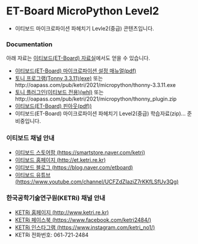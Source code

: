 # ET-Board MicroPython Level2

* 이티보드 마이크로파이션 파헤치기 Levle2(중급) 콘텐츠입니다.



### Documentation

아래 자료는 [이티보드(ET-Board) 자료실](http://et.ketri.re.kr/board/)에서도 얻을 수 있습니다.

* [이티보드(ET-Board) 마이크로파이션 설정 매뉴얼(pdf)](http://oapass.com/pub/ketri/2021/micropython/micropython_setting_manual.pdf)
* [토니 프로그램(Tonny 3.3.11)(exe)](https://github.com/thonny/thonny/releases/download/v3.3.11/thonny-3.3.11.exe) 또는 ht<span>tp://</span>oapass.com/pub/ketri/2021/micropython/thonny-3.3.11.exe
* [토니 플러그인(이티보드 전용)(whl)](https://pypi.org/project/thonny-etboard-all/) 또는 ht<span>tp://</span>oapass.com/pub/ketri/2021/micropython/thonny_plugin.zip
* [이티보드(ET-Board) 핀아웃(pdf))](http://oapass.com/pub/ketri/2021/et/ET-Board_Pinout_v1.0.pdf)
* 이티보드(ET-Board) 마이크로파이션 파헤치기 Level2(중급) 학습자료(zip)... 준비중입니다.



### 이티보드 채널 안내

* [이티보드 스토어팜 (https://smartstore.naver.com/ketri)](https://smartstore.naver.com/ketri)
* [이티보드 홈페이지 (http://et.ketri.re.kr)](http://et.ketri.re.kr)
* [이티보드 블로그 (https://blog.naver.com/etboard)](https://blog.naver.com/etboard)
* [이티보드 유튜브 (https://www.youtube.com/channel/UCFZdZIaziZ7rKKfLSfUv3Qg)](https://www.youtube.com/channel/UCFZdZIaziZ7rKKfLSfUv3Qg)


### 한국공학기술연구원(KETRi) 채널 안내
* [KETRi 홈페이지 (http://www.ketri.re.kr)](http://www.ketri.re.kr)
* [KETRi 페이스북 (https://www.facebook.com/ketri2484/)](https://www.facebook.com/ketri2484/)
* [KETRi 인스타그램 (https://www.instagram.com/ketri_no1/)](https://www.instagram.com/ketri_no1/)
* KETRi 전화번호: 061-721-2484

